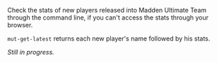 Check the stats of new players released into Madden Ultimate Team through the command line, if you can't access the stats through your browser.

`mut-get-latest` returns each new player's name followed by his stats.

*Still in progress.*
